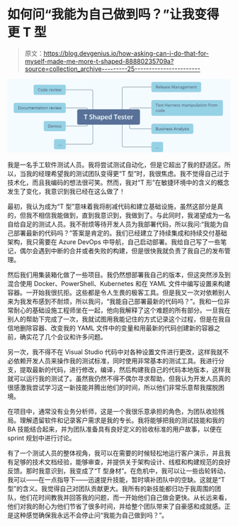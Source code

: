 # 如何问“我能为自己做到吗？”让我变得更 T 型

> 原文：<https://blog.devgenius.io/how-asking-can-i-do-that-for-myself-made-me-more-t-shaped-88880235709a?source=collection_archive---------25----------------------->

![](img/e2adf8b19366bb92387d00861d266164.png)

我是一名手工软件测试人员。我将尝试测试自动化，但是它超出了我的舒适区。所以，当我的经理希望我的测试团队变得更“T 型”时，我很焦虑。我不觉得自己过于技术化，而且我编码的想法很可笑。然而，我对“T 形”在敏捷环境中的含义的概念发生了变化，我意识到我已经在这么做了！

最初，我认为成为“T 型”意味着我将削减代码和建立基础设施，虽然这部分是真的，但我不相信我能做到，直到我意识到，我做到了。与此同时，我渴望成为一名自给自足的测试人员。我不耐烦等待开发人员为我部署代码，所以我问:“我能为自己部署最新的代码吗？”答案是肯定的。我们已经建立了持续集成和持续交付基础架构，我只需要在 Azure DevOps 中导航，自己启动部署。我给自己写了一些笔记，偶尔会遇到中断的合并或者失败的构建，但是很快我就负责了我自己的发布管理。

然后我们用集装箱化做了一些项目。我仍然想部署我自己的版本，但这突然涉及到混合使用 Docker、PowerShell、Kubernetes 和在 YAML 文件中编写设置来构建容器。一开始我很抗拒。这些都是令人生畏的极客工具。但是我又一次对依赖别人来为我发布感到不耐烦，所以我问，“我能自己部署最新的代码吗？”。我和一位非常耐心的基础设施工程师坐在一起，他向我解释了这个难题的所有部分。一旦我在别人的帮助下完成了一次，我就试图用我能记住的方式记录这个过程，但是在我自信地删除容器、改变我的 YAML 文件中的变量和用最新的代码创建新的容器之前，确实花了几个会议和许多问题。

另一次，我不得不在 Visual Studio 代码中对各种设置文件进行更改，这样我就不必依赖开发人员来操作我的测试标准，同时使用非常基本的测试工具。我进行分支，提取最新的代码，进行修改，编译，然后构建我自己的代码本地版本，这样我就可以运行我的测试了。虽然我仍然不得不偶尔寻求帮助，但我认为开发人员真的很感激我尝试学习这一新技能并腾出他们的时间，所以他们非常乐意帮我摆脱困境。

在项目中，通常没有业务分析师，这是一个我很乐意承担的角色，为团队收拾残局。理解遗留软件和记录客户需求是我的专长。我将能够把我的测试技能和我的 BA 技能结合起来，并为团队准备具有良好定义的验收标准的用户故事，以便在 sprint 规划中进行讨论。

有了一个测试人员的整体视角，我可以在需要的时候轻松地运行客户演示，并且我有足够的技术文档经验，能够审查，并提供关于架构设计、线框和构建规范的良好反馈。那时我意识到，我变成了“T 型身材”。在危机中，我可以让一些齿轮转动，我可以——在一点指导下——迅速提升技能，暂时填补团队中的空缺。这就是“T 型”的含义。我觉得自己对团队贡献更大。我所有的新技能都归功于我周围的团队，他们花时间教我并回答我的问题，而一开始他们自己做会更快。从长远来看，他们对我的耐心为他们节省了很多时间，并给整个团队带来了自豪感和成就感。正是这种感觉确保我永远不会停止问“我能为自己做到吗？”。